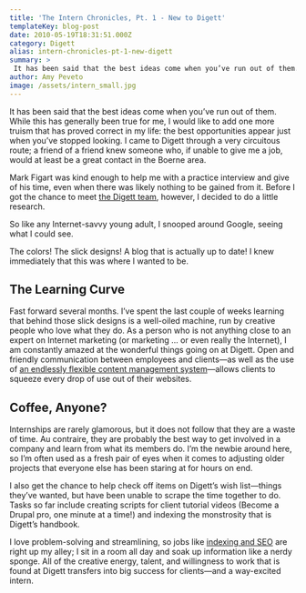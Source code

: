 ```yaml
---
title: 'The Intern Chronicles, Pt. 1 - New to Digett'
templateKey: blog-post
date: 2010-05-19T18:31:51.000Z
category: Digett
alias: intern-chronicles-pt-1-new-digett
summary: > 
 It has been said that the best ideas come when you’ve run out of them. While this has generally been true for me, I would like to add one more truism that has proved correct in my life: the best opportunities appear just when you’ve stopped looking. I came to Digett through a very circuitous route; a friend of a friend knew someone who, if unable to give me a job, would at least be a great contact in the Boerne area. Mark Figart was kind enough to help me with a practice interview and give of his time, even when there was likely nothing to be gained from it. Before I got the chance to meet the Digett team, however, I decided to do a little research.
author: Amy Peveto
image: /assets/intern_small.jpg
---
```


It has been said that the best ideas come when you’ve run out of them. While this has generally been true for me, I would like to add one more truism that has proved correct in my life: the best opportunities appear just when you’ve stopped looking. I came to Digett through a very circuitous route; a friend of a friend knew someone who, if unable to give me a job, would at least be a great contact in the Boerne area.

Mark Figart was kind enough to help me with a practice interview and give of his time, even when there was likely nothing to be gained from it. Before I got the chance to meet [the Digett team](/about-us/our-firm "the Digett team"), however, I decided to do a little research.

So like any Internet-savvy young adult, I snooped around Google, seeing what I could see.

The colors! The slick designs! A blog that is actually up to date! I knew immediately that this was where I wanted to be.

The Learning Curve
------------------

Fast forward several months. I’ve spent the last couple of weeks learning that behind those slick designs is a well-oiled machine, run by creative people who love what they do. As a person who is not anything close to an expert on Internet marketing (or marketing ... or even really the Internet), I am constantly amazed at the wonderful things going on at Digett. Open and friendly communication between employees and clients—as well as the use of [an endlessly flexible content management system](/2009/01/22/drupal-selling-points)—allows clients to squeeze every drop of use out of their websites.

Coffee, Anyone?
---------------

Internships are rarely glamorous, but it does not follow that they are a waste of time. Au contraire, they are probably the best way to get involved in a company and learn from what its members do. I’m the newbie around here, so I’m often used as a fresh pair of eyes when it comes to adjusting older projects that everyone else has been staring at for hours on end.

I also get the chance to help check off items on Digett’s wish list—things they’ve wanted, but have been unable to scrape the time together to do. Tasks so far include creating scripts for client tutorial videos (Become a Drupal pro, one minute at a time!) and indexing the monstrosity that is Digett’s handbook.

I love problem-solving and streamlining, so jobs like [indexing and SEO](/blogs/tags/SEO) are right up my alley; I sit in a room all day and soak up information like a nerdy sponge. All of the creative energy, talent, and willingness to work that is found at Digett transfers into big success for clients—and a way-excited intern.